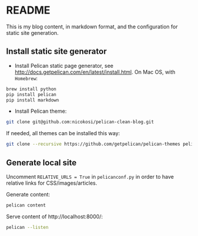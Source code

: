 # README

This is my blog content, in markdown format, and the configuration for static
site generation.


## Install static site generator

- Install Pelican static page generator, see http://docs.getpelican.com/en/latest/install.html.
On Mac OS, with `Homebrew`:

```sh
brew install python
pip install pelican
pip install markdown
```

- Install Pelican theme:

```sh
git clone git@github.com:nicokosi/pelican-clean-blog.git
```

If needed, all themes can be installed this way:

```sh
git clone --recursive https://github.com/getpelican/pelican-themes pelican-themes
```

## Generate local site

Uncomment `RELATIVE_URLS = True` in `pelicanconf.py` in order to have relative links for CSS/images/articles.

Generate content:

```sh
pelican content
```

Serve content of http://localhost:8000/:

```sh
pelican --listen
```
